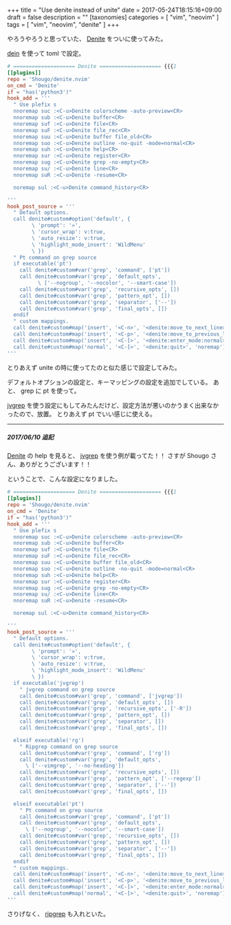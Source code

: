 +++
title = "Use denite instead of unite"
date = 2017-05-24T18:15:16+09:00
draft = false
description = ""
[taxonomies]
categories = [ "vim", "neovim" ]
tags = [ "vim", "neovim", "denite" ]
+++

やろうやろうと思っていた、 [Denite](https://github.com/Shougo/denite.nvim) をついに使ってみた。

[dein](https://github.com/Shougo/dein.vim) を使って toml で設定。


```toml
# ==================== Denite ==================== {{{1
[[plugins]]
repo = 'Shougo/denite.nvim'
on_cmd = 'Denite'
if = "has('python3')"
hook_add = '''
  " Use plefix s
  nnoremap suc :<C-u>Denite colorscheme -auto-preview<CR>
  nnoremap sub :<C-u>Denite buffer<CR>
  nnoremap suf :<C-u>Denite file<CR>
  nnoremap suF :<C-u>Denite file_rec<CR>
  nnoremap suu :<C-u>Denite buffer file_old<CR>
  nnoremap suo :<C-u>Denite outline -no-quit -mode=normal<CR>
  nnoremap suh :<C-u>Denite help<CR>
  nnoremap sur :<C-u>Denite register<CR>
  nnoremap sug :<C-u>Denite grep -no-empty<CR>
  nnoremap su/ :<C-u>Denite line<CR>
  nnoremap suR :<C-u>Denite -resume<CR>

  noremap sul :<C-u>Denite command_history<CR>

'''
hook_post_source = '''
  " Default options.
  call denite#custom#option('default', {
        \ 'prompt': '»',
        \ 'cursor_wrap': v:true,
        \ 'auto_resize': v:true,
        \ 'highlight_mode_insert': 'WildMenu'
        \ })
  " Pt command on grep source
  if executable('pt')
    call denite#custom#var('grep', 'command', ['pt'])
    call denite#custom#var('grep', 'default_opts',
          \ ['--nogroup', '--nocolor', '--smart-case'])
    call denite#custom#var('grep', 'recursive_opts', [])
    call denite#custom#var('grep', 'pattern_opt', [])
    call denite#custom#var('grep', 'separator', ['--'])
    call denite#custom#var('grep', 'final_opts', [])
  endif
  " custom mappings.
  call denite#custom#map('insert', '<C-n>', '<denite:move_to_next_line>', 'noremap')
  call denite#custom#map('insert', '<C-p>', '<denite:move_to_previous_line>', 'noremap')
  call denite#custom#map('insert', '<C-[>', '<denite:enter_mode:normal>', 'noremap')
  call denite#custom#map('normal', '<C-[>', '<denite:quit>', 'noremap')
'''
```

とりあえず unite の時に使ってたのと似た感じで設定してみた。

デフォルトオプションの設定と、キーマッピングの設定を追加でしている。
あと、 grep に pt を使って。

[jvgrep](https://github.com/mattn/jvgrep) を使う設定にもしてみたんだけど、設定方法が悪いのかうまく出来なかったので、放置。 とりあえず pt でいい感じに使える。

- - -

##### 2017/06/10 追記
[Denite](https://github.com/Shougo/denite.nvim) の help を見ると、 [jvgrep](https://github.com/mattn/jvgrep) を使う例が載ってた！！
さすが Shougo さん、ありがとうございます！！

ということで、こんな設定になりました。

```toml
# ==================== Denite ==================== {{{1
[[plugins]]
repo = 'Shougo/denite.nvim'
on_cmd = 'Denite'
if = "has('python3')"
hook_add = '''
  " Use plefix s
  nnoremap suc :<C-u>Denite colorscheme -auto-preview<CR>
  nnoremap sub :<C-u>Denite buffer<CR>
  nnoremap suf :<C-u>Denite file<CR>
  nnoremap suF :<C-u>Denite file_rec<CR>
  nnoremap suu :<C-u>Denite buffer file_old<CR>
  nnoremap suo :<C-u>Denite outline -no-quit -mode=normal<CR>
  nnoremap suh :<C-u>Denite help<CR>
  nnoremap sur :<C-u>Denite register<CR>
  nnoremap sug :<C-u>Denite grep -no-empty<CR>
  nnoremap su/ :<C-u>Denite line<CR>
  nnoremap suR :<C-u>Denite -resume<CR>

  noremap sul :<C-u>Denite command_history<CR>

'''
hook_post_source = '''
  " Default options.
  call denite#custom#option('default', {
        \ 'prompt': '»',
        \ 'cursor_wrap': v:true,
        \ 'auto_resize': v:true,
        \ 'highlight_mode_insert': 'WildMenu'
        \ })
  if executable('jvgrep')
    " jvgrep command on grep source
    call denite#custom#var('grep', 'command', ['jvgrep'])
    call denite#custom#var('grep', 'default_opts', [])
    call denite#custom#var('grep', 'recursive_opts', ['-R'])
    call denite#custom#var('grep', 'pattern_opt', [])
    call denite#custom#var('grep', 'separator', [])
    call denite#custom#var('grep', 'final_opts', [])

  elseif executable('rg')
    " Ripgrep command on grep source
    call denite#custom#var('grep', 'command', ['rg'])
    call denite#custom#var('grep', 'default_opts',
      \ ['--vimgrep', '--no-heading'])
    call denite#custom#var('grep', 'recursive_opts', [])
    call denite#custom#var('grep', 'pattern_opt', ['--regexp'])
    call denite#custom#var('grep', 'separator', ['--'])
    call denite#custom#var('grep', 'final_opts', [])

  elseif executable('pt')
    " Pt command on grep source
    call denite#custom#var('grep', 'command', ['pt'])
    call denite#custom#var('grep', 'default_opts',
      \ ['--nogroup', '--nocolor', '--smart-case'])
    call denite#custom#var('grep', 'recursive_opts', [])
    call denite#custom#var('grep', 'pattern_opt', [])
    call denite#custom#var('grep', 'separator', ['--'])
    call denite#custom#var('grep', 'final_opts', [])
  endif
  " custom mappings.
  call denite#custom#map('insert', '<C-n>', '<denite:move_to_next_line>', 'noremap')
  call denite#custom#map('insert', '<C-p>', '<denite:move_to_previous_line>', 'noremap')
  call denite#custom#map('insert', '<C-[>', '<denite:enter_mode:normal>', 'noremap')
  call denite#custom#map('normal', '<C-[>', '<denite:quit>', 'noremap')
'''
```

さりげなく、 [ripgrep](https://github.com/BurntSushi/ripgrep) も入れといた。

